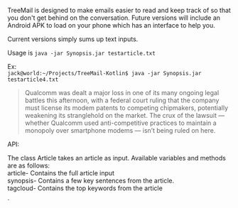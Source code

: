 TreeMail is designed to make emails easier to read and keep track of so that you don't get behind on the conversation. Future versions will include an Android APK to load on your phone which has an interface to help you.

Current versions simply sums up text inputs.

Usage is `java -jar Synopsis.jar testarticle.txt`

Ex:  
`jack@world:~/Projects/TreeMail-Kotlin$ java -jar Synopsis.jar testarticle4.txt `

> Qualcomm was dealt a major loss in one of its many ongoing legal battles this afternoon, with a federal court ruling that the company must license its modem patents to competing chipmakers, potentially weakening its stranglehold on the market.  The crux of the lawsuit — whether Qualcomm used anti-competitive practices to maintain a monopoly over smartphone modems — isn’t being ruled on here. 

API:

The class Article takes an article as input. Available variables and methods are as follows:  
  article- Contains the full article input  
  synopsis- Contains a few key sentences from the article.  
  tagcloud- Contains the top keywords from the article  

`
